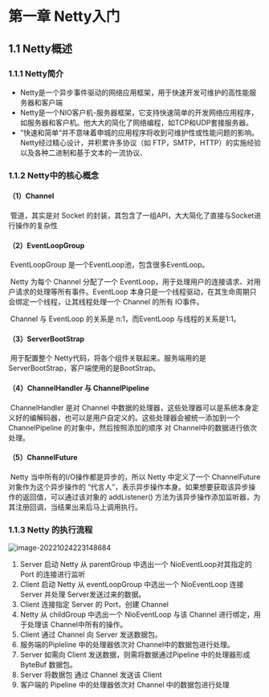 # 第一章 Netty入门

## 1.1 Netty概述

### 1.1.1 Netty简介

* Netty是一个异步事件驱动的网络应用框架，用于快速开发可维护的高性能服务器和客户端
* Netty是一个NIO客户机-服务器框架，它支持快速简单的开发网络应用程序，如服务器和客户机。他大大的简化了网络编程，如TCP和UDP套接服务器。
* ”快速和简单“并不意味着申城的应用程序将收到可维护性或性能问题的影响。Netty经过精心设计，并积累许多协议（如 FTP，SMTP，HTTP）的实施经验以及各种二进制和基于文本的一流协议、

### 1.1.2 Netty中的核心概念

#### （1）Channel

​	管道，其实是对 Socket 的封装，其包含了一组API，大大简化了直接与Socket进行操作的复杂性

#### （2）EventLoopGroup

​	EventLoopGroup 是一个EventLoop池，包含很多EventLoop。

​	Netty 为每个 Channel 分配了一个 EventLoop，用于处理用户的连接请求、对用户请求的处理等所有事件。EventLoop 本身只是一个线程驱动，在其生命周期只会绑定一个线程，让其线程处理一个 Channel 的所有 IO事件。

​	Channel 与 EventLoop 的关系是 n:1，而EventLoop 与线程的关系是1:1。

#### （3）ServerBootStrap

​	用于配置整个 Netty代码，将各个组件关联起来。服务端用的是 ServerBootStrap，客户端使用的是BootStrap。

#### （4）ChannelHandler 与 ChannelPipeline

​	ChannelHandler 是对 Channel 中数据的处理器，这些处理器可以是系统本身定义好的编解码器，也可以是用户自定义的。这些处理器会被统一添加到一个 ChannelPipeline 的对象中，然后按照添加的顺序 对 Channel中的数据进行依次处理。

#### （5）ChannelFuture

​	Netty 当中所有的I/O操作都是异步的，所以 Netty 中定义了一个 ChannelFuture 对象作为这个异步操作的 “代言人”，表示异步操作本身。如果想要获取该异步操作的返回值，可以通过该对象的 addListener() 方法为该异步操作添加监听器，为其注册回调，当结果出来后马上调用执行。

### 1.1.3 Netty 的执行流程

![image-20221024223148684](C:\Users\Administrator\AppData\Roaming\Typora\typora-user-images\image-20221024223148684.png)

1. Server 启动 Netty 从 parentGroup 中选出一个 NioEventLoop对其指定的 Port 的连接进行监听
2. Client 启动 Netty 从 eventLoopGroup 中选出一个 NioEventLoop 连接 Server 并处理 Server发送过来的数据。
3. Client 连接指定 Server 的 Port，创建 Channel
4. Netty 从 childGroup 中选出一个 NioEventLoop 与该 Channel 进行绑定，用于处理该 Channel中所有的操作。
5. Client 通过 Channel 向 Server 发送数据包。
6. 服务端的Pipleline 中的处理器依次对 Channel中的数据包进行处理。
7. Server 如需向 Client 发送数据，则需将数据通过Pipeline 中的处理器形成 ByteBuf 数据包。
8. Server 将数据包 通过 Channel 发送该 Client
9. 客户端的 Pipeline 中的处理器依次对 Channel 中的数据包进行处理